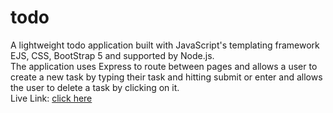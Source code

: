 # todo
A lightweight todo application built with JavaScript's templating framework EJS, CSS, BootStrap 5 and supported by Node.js.
<br>
The application uses Express to route between pages and allows a user to create a new task by typing their task and hitting submit or enter and allows the user to delete a task by clicking on it.
<br>
Live Link: [click here](https://excited-long-johns-goat.cyclic.app)
